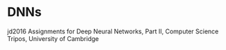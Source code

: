 # DNNs

jd2016
Assignments for Deep Neural Networks, Part II, Computer Science Tripos, University of Cambridge
